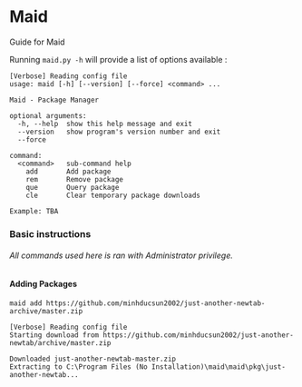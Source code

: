 # Maid
Guide for Maid

Running `maid.py -h` will provide a list of options available :
```
[Verbose] Reading config file
usage: maid [-h] [--version] [--force] <command> ...

Maid - Package Manager

optional arguments:
  -h, --help  show this help message and exit
  --version   show program's version number and exit
  --force

command:
  <command>   sub-command help
    add       Add package
    rem       Remove package
    que       Query package
    cle       Clear temporary package downloads

Example: TBA
```

### Basic instructions
###### All commands used here is ran with Administrator privilege.
#### Adding Packages
```
maid add https://github.com/minhducsun2002/just-another-newtab-archive/master.zip
```
```
[Verbose] Reading config file
Starting download from https://github.com/minhducsun2002/just-another-newtab/archive/master.zip

Downloaded just-another-newtab-master.zip
Extracting to C:\Program Files (No Installation)\maid\maid\pkg\just-another-newtab...
```
